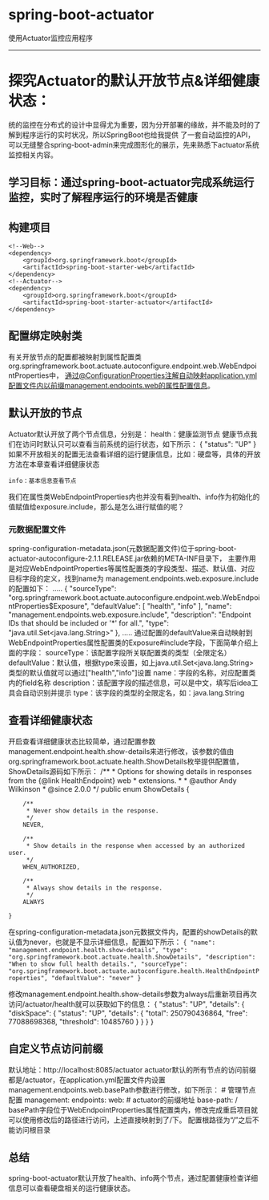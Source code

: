# spring-boot-actuator
使用Actuator监控应用程序

------------------------------------------------------------------------------------------------------------------------
# 探究Actuator的默认开放节点&详细健康状态：
统的监控在分布式的设计中显得尤为重要，因为分开部署的缘故，并不能及时的了解到程序运行的实时状况，所以SpringBoot也给我提供
了一套自动监控的API，可以无缝整合spring-boot-admin来完成图形化的展示，先来熟悉下actuator系统监控相关内容。

## 学习目标：通过spring-boot-actuator完成系统运行监控，实时了解程序运行的环境是否健康

## 构建项目
    <!--Web-->
    <dependency>
        <groupId>org.springframework.boot</groupId>
        <artifactId>spring-boot-starter-web</artifactId>
    </dependency>
    <!--Actuator-->
    <dependency>
        <groupId>org.springframework.boot</groupId>
        <artifactId>spring-boot-starter-actuator</artifactId>
    </dependency>

## 配置绑定映射类
有关开放节点的配置都被映射到属性配置类org.springframework.boot.actuate.autoconfigure.endpoint.web.WebEndpointProperties中，
通过@ConfigurationProperties注解自动映射application.yml配置文件内以前缀management.endpoints.web的属性配置信息。

## 默认开放的节点
Actuator默认开放了两个节点信息，分别是：
    health：健康监测节点
    健康节点我们在访问时默认只可以查看当前系统的运行状态，如下所示：
        {
            "status": "UP"
        }
    如果不开放相关的配置无法查看详细的运行健康信息，比如：硬盘等，具体的开放方法在本章查看详细健康状态

    info：基本信息查看节点

我们在属性类WebEndpointProperties内也并没有看到health、info作为初始化的值赋值给exposure.include，那么是怎么进行赋值的呢？

### 元数据配置文件
spring-configuration-metadata.json(元数据配置文件)位于spring-boot-actuator-autoconfigure-2.1.1.RELEASE.jar依赖的META-INF目录下，
主要作用是对应WebEndpointProperties等属性配置类的字段类型、描述、默认值、对应目标字段的定义，找到name为
management.endpoints.web.exposure.include的配置如下：
    .....
    {
      "sourceType": "org.springframework.boot.actuate.autoconfigure.endpoint.web.WebEndpointProperties$Exposure",
      "defaultValue": [
        "health",
        "info"
      ],
      "name": "management.endpoints.web.exposure.include",
      "description": "Endpoint IDs that should be included or '*' for all.",
      "type": "java.util.Set<java.lang.String>"
    },
    .....
通过配置的defaultValue来自动映射到WebEndpointProperties属性配置类的Exposure#include字段，下面简单介绍上面的字段：
    sourceType：该配置字段所关联配置类的类型（全限定名）
    defaultValue：默认值，根据type来设置，如上java.util.Set<java.lang.String>类型的默认值就可以通过["health","info"]设置
    name：字段的名称，对应配置类内的field名称
    description：该配置字段的描述信息，可以是中文，填写后idea工具会自动识别并提示
    type：该字段的类型的全限定名，如：java.lang.String

## 查看详细健康状态
开启查看详细健康状态比较简单，通过配置参数management.endpoint.health.show-details来进行修改，该参数的值由
org.springframework.boot.actuate.health.ShowDetails枚举提供配置值，ShowDetails源码如下所示：
    /**
     * Options for showing details in responses from the {@link HealthEndpoint} web
     * extensions.
     *
     * @author Andy Wilkinson
     * @since 2.0.0
     */
    public enum ShowDetails {

    	/**
    	 * Never show details in the response.
    	 */
    	NEVER,

    	/**
    	 * Show details in the response when accessed by an authorized user.
    	 */
    	WHEN_AUTHORIZED,

    	/**
    	 * Always show details in the response.
    	 */
    	ALWAYS

    }

在spring-configuration-metadata.json元数据文件内，配置的showDetails的默认值为never，也就是不显示详细信息，配置如下所示：
    ````
    {
      "name": "management.endpoint.health.show-details",
      "type": "org.springframework.boot.actuate.health.ShowDetails",
      "description": "When to show full health details.",
      "sourceType": "org.springframework.boot.actuate.autoconfigure.health.HealthEndpointProperties",
      "defaultValue": "never"
    }
    ````

修改management.endpoint.health.show-details参数为always后重新项目再次访问/actuator/health就可以获取如下的信息：
    {
        "status": "UP",
        "details": {
            "diskSpace": {
                "status": "UP",
                "details": {
                    "total": 250790436864,
                    "free": 77088698368,
                    "threshold": 10485760
                }
            }
        }
    }

## 自定义节点访问前缀
默认地址：http://localhost:8085/actuator
actuator默认的所有节点的访问前缀都是/actuator，在application.yml配置文件内设置management.endpoints.web.basePath参数进行修改，如下所示：
    # 管理节点配置
    management:
      endpoints:
        web:
          # actuator的前缀地址
          base-path: /
basePath字段位于WebEndpointProperties属性配置类内，修改完成重启项目就可以使用修改后的路径进行访问，上述直接映射到了/下。
配置根路径为“/”之后不能访问根目录

## 总结
spring-boot-actuator默认开放了health、info两个节点，通过配置健康检查详细信息可以查看硬盘相关的运行健康状态。